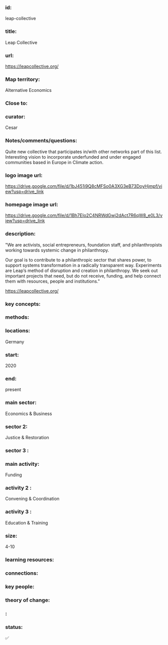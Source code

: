 ### id: 
  leap-collective
### title: 
  Leap Collective
### url: 
  https://leapcollective.org/
### Map territory: 
  Alternative Economics
### Close to: 
  
### curator: 
  Cesar
### Notes/comments/questions: 
  Quite new collective that participates in/with other networks part of this list. Interesting vision to incorporate underfunded and under engaged communities based in Europe in Climate action.
### logo image url: 
  https://drive.google.com/file/d/1bJ451i9Q8cMFSo0A3XG3eB73DoyHjmpf/view?usp=drive_link 
### homepage image url: 
  https://drive.google.com/file/d/1Bh7EIo2C4NRWdGwj2dAct7R6qW8_e0L3/view?usp=drive_link 
### description: 
  "We are activists, social entrepreneurs, foundation staff, and philanthropists working towards systemic change in philanthropy.

Our goal is to contribute to a philanthropic sector that shares power, to support systems transformation in a radically transparent way. Experiments are Leap’s method of disruption and creation in philanthropy. We seek out important projects that need, but do not receive, funding, and help connect them with resources, people and institutions."

https://leapcollective.org/   
### key concepts: 
  
### methods: 
  
### locations: 
  Germany
### start: 
  2020
### end: 
  present
### main sector: 
  Economics & Business
### sector 2: 
  Justice & Restoration
### sector 3 : 
  
### main activity: 
  Funding
### activity 2 : 
  Convening & Coordination
### activity 3 : 
  Education & Training
### size: 
  4-10
### learning resources: 
  
### connections: 
  
### key people: 
  
### theory of change: 
  
### : 
  
### status: 
  ✅
